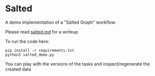 # Salted

A demo implementation of a "Salted Graph" workflow.

Please read [salted.md]() for a writeup

To run the code here:

```
pip install -r requirements.txt
python3 salted_demo.py
```

You can play with the versions of the tasks and inspect/regenerate
the created data
